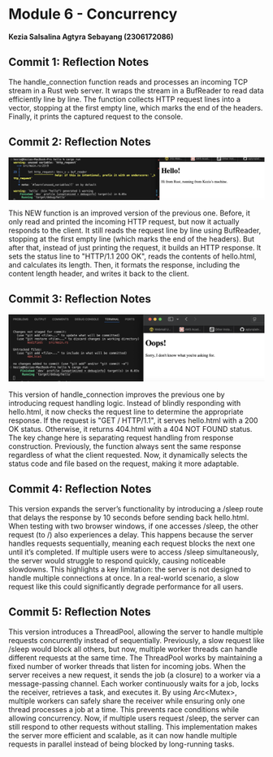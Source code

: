 # Module 6 - Concurrency
 **Kezia Salsalina Agtyra Sebayang (2306172086)**
 
## Commit 1: Reflection Notes

 The handle_connection function reads and processes an incoming TCP stream in a Rust web server. It wraps the stream in a BufReader to read data efficiently line by line. The function collects HTTP request lines into a vector, stopping at the first empty line, which marks the end of the headers. Finally, it prints the captured request to the console.

## Commit 2: Reflection Notes

![Commit 2 screen capture](/assets/images/commit2.png)

 This NEW function is an improved version of the previous one. Before, it only read and printed the incoming HTTP request, but now it actually responds to the client. It still reads the request line by line using BufReader, stopping at the first empty line (which marks the end of the headers). But after that, instead of just printing the request, it builds an HTTP response. It sets the status line to "HTTP/1.1 200 OK", reads the contents of hello.html, and calculates its length. Then, it formats the response, including the content length header, and writes it back to the client.

## Commit 3: Reflection Notes

![Commit 3 screen capture](/assets/images/commit3.png)

This version of handle_connection improves the previous one by introducing request handling logic. Instead of blindly responding with hello.html, it now checks the request line to determine the appropriate response. If the request is "GET / HTTP/1.1", it serves hello.html with a 200 OK status. Otherwise, it returns 404.html with a 404 NOT FOUND status. The key change here is separating request handling from response construction. Previously, the function always sent the same response regardless of what the client requested. Now, it dynamically selects the status code and file based on the request, making it more adaptable.

## Commit 4: Reflection Notes

This version expands the server’s functionality by introducing a /sleep route that delays the response by 10 seconds before sending back hello.html. When testing with two browser windows, if one accesses /sleep, the other request (to /) also experiences a delay. This happens because the server handles requests sequentially, meaning each request blocks the next one until it’s completed. If multiple users were to access /sleep simultaneously, the server would struggle to respond quickly, causing noticeable slowdowns. This highlights a key limitation: the server is not designed to handle multiple connections at once. In a real-world scenario, a slow request like this could significantly degrade performance for all users.

## Commit 5: Reflection Notes

This version introduces a ThreadPool, allowing the server to handle multiple requests concurrently instead of sequentially. Previously, a slow request like /sleep would block all others, but now, multiple worker threads can handle different requests at the same time.
The ThreadPool works by maintaining a fixed number of worker threads that listen for incoming jobs. When the server receives a new request, it sends the job (a closure) to a worker via a message-passing channel. Each worker continuously waits for a job, locks the receiver, retrieves a task, and executes it. By using Arc<Mutex<T>>, multiple workers can safely share the receiver while ensuring only one thread processes a job at a time. This prevents race conditions while allowing concurrency. Now, if multiple users request /sleep, the server can still respond to other requests without stalling.
This implementation makes the server more efficient and scalable, as it can now handle multiple requests in parallel instead of being blocked by long-running tasks.